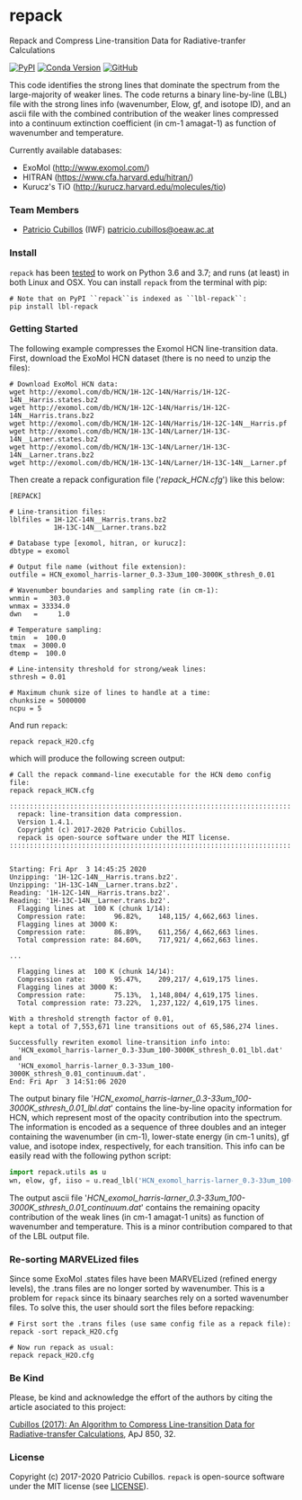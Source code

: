 # repack
Repack and Compress Line-transition Data for Radiative-tranfer Calculations

[![PyPI](https://img.shields.io/pypi/v/lbl-repack.svg)](https://pypi.org/project/lbl-repack)
[![Conda Version](https://img.shields.io/conda/vn/conda-forge/lbl-repack.svg)](https://anaconda.org/conda-forge/lbl-repack)
[![GitHub](https://img.shields.io/github/license/pcubillos/repack.svg?color=blue)](https://github.com/pcubillos/repack/blob/master/LICENSE)

This code identifies the strong lines that dominate the spectrum from
the large-majority of weaker lines.  The code returns a binary
line-by-line (LBL) file with the strong lines info (wavenumber, Elow,
gf, and isotope ID), and an ascii file with the combined contribution
of the weaker lines compressed into a continuum extinction coefficient
(in cm-1 amagat-1) as function of wavenumber and temperature.

Currently available databases:
* ExoMol (http://www.exomol.com/)
* HITRAN (https://www.cfa.harvard.edu/hitran/)
* Kurucz's TiO (http://kurucz.harvard.edu/molecules/tio)

### Team Members
* [Patricio Cubillos](https://github.com/pcubillos/) (IWF) <patricio.cubillos@oeaw.ac.at>

### Install
``repack`` has been [tested](https://travis-ci.com/pcubillos/repack) to work on Python 3.6 and 3.7; and runs (at least) in both Linux and OSX.  You can install ``repack`` from the terminal with pip:

```shell
# Note that on PyPI ``repack``is indexed as ``lbl-repack``:
pip install lbl-repack
```

### Getting Started

The following example compresses the Exomol HCN line-transition data.  First, download the ExoMol HCN dataset (there is no need to unzip the files):

```shell
# Download ExoMol HCN data:
wget http://exomol.com/db/HCN/1H-12C-14N/Harris/1H-12C-14N__Harris.states.bz2
wget http://exomol.com/db/HCN/1H-12C-14N/Harris/1H-12C-14N__Harris.trans.bz2
wget http://exomol.com/db/HCN/1H-12C-14N/Harris/1H-12C-14N__Harris.pf
wget http://exomol.com/db/HCN/1H-13C-14N/Larner/1H-13C-14N__Larner.states.bz2
wget http://exomol.com/db/HCN/1H-13C-14N/Larner/1H-13C-14N__Larner.trans.bz2
wget http://exomol.com/db/HCN/1H-13C-14N/Larner/1H-13C-14N__Larner.pf
```

Then create a repack configuration file ('*repack_HCN.cfg*') like this below:

```shell
[REPACK]

# Line-transition files:
lblfiles = 1H-12C-14N__Harris.trans.bz2
           1H-13C-14N__Larner.trans.bz2

# Database type [exomol, hitran, or kurucz]:
dbtype = exomol

# Output file name (without file extension):
outfile = HCN_exomol_harris-larner_0.3-33um_100-3000K_sthresh_0.01

# Wavenumber boundaries and sampling rate (in cm-1):
wnmin =   303.0
wnmax = 33334.0
dwn   =     1.0

# Temperature sampling:
tmin  =  100.0
tmax  = 3000.0
dtemp =  100.0

# Line-intensity threshold for strong/weak lines:
sthresh = 0.01

# Maximum chunk size of lines to handle at a time:
chunksize = 5000000
ncpu = 5
```

And run ``repack``:
```shell
repack repack_H2O.cfg
```

which will produce the following screen output:
```shell
# Call the repack command-line executable for the HCN demo config file:
repack repack_HCN.cfg

::::::::::::::::::::::::::::::::::::::::::::::::::::::::::::::::::::::
  repack: line-transition data compression.
  Version 1.4.1.
  Copyright (c) 2017-2020 Patricio Cubillos.
  repack is open-source software under the MIT license.
::::::::::::::::::::::::::::::::::::::::::::::::::::::::::::::::::::::


Starting: Fri Apr  3 14:45:25 2020
Unzipping: '1H-12C-14N__Harris.trans.bz2'.
Unzipping: '1H-13C-14N__Larner.trans.bz2'.
Reading: '1H-12C-14N__Harris.trans.bz2'.
Reading: '1H-13C-14N__Larner.trans.bz2'.
  Flagging lines at  100 K (chunk 1/14):
  Compression rate:       96.82%,    148,115/ 4,662,663 lines.
  Flagging lines at 3000 K:
  Compression rate:       86.89%,    611,256/ 4,662,663 lines.
  Total compression rate: 84.60%,    717,921/ 4,662,663 lines.

...

  Flagging lines at  100 K (chunk 14/14):
  Compression rate:       95.47%,    209,217/ 4,619,175 lines.
  Flagging lines at 3000 K:
  Compression rate:       75.13%,  1,148,804/ 4,619,175 lines.
  Total compression rate: 73.22%,  1,237,122/ 4,619,175 lines.

With a threshold strength factor of 0.01,
kept a total of 7,553,671 line transitions out of 65,586,274 lines.

Successfully rewriten exomol line-transition info into:
  'HCN_exomol_harris-larner_0.3-33um_100-3000K_sthresh_0.01_lbl.dat' and
  'HCN_exomol_harris-larner_0.3-33um_100-3000K_sthresh_0.01_continuum.dat'.
End: Fri Apr  3 14:51:06 2020
```

The output binary file '*HCN_exomol_harris-larner_0.3-33um_100-3000K_sthresh_0.01_lbl.dat*'
contains the line-by-line opacity information for HCN, which represent
most of the opacity contribution into the spectrum.  The information
is encoded as a sequence of three doubles and an integer containing
the wavenumber (in cm-1), lower-state energy (in cm-1 units),
gf value, and isotope index, respectively, for each transition.  This
info can be easily read with the following python script:

```python
import repack.utils as u
wn, elow, gf, iiso = u.read_lbl('HCN_exomol_harris-larner_0.3-33um_100-3000K_sthresh_0.01_lbl.dat')
```

The output ascii file '*HCN_exomol_harris-larner_0.3-33um_100-3000K_sthresh_0.01_continuum.dat*'
contains the remaining opacity contribution of the weak lines (in cm-1
amagat-1 units) as function of wavenumber and temperature.  This is a
minor contribution compared to that of the LBL output file.


### Re-sorting MARVELized files

Since some ExoMol .states files have been MARVELized (refined energy levels), the .trans files are no longer sorted by wavenumber.  This is a problem for ``repack`` since its binaary searches rely on a sorted wavenumber files.  To solve this, the user should sort the files before repacking:

```shell
# First sort the .trans files (use same config file as a repack file):
repack -sort repack_H2O.cfg

# Now run repack as usual:
repack repack_H2O.cfg
```


### Be Kind

Please, be kind and acknowledge the effort of the authors by citing the article asociated to this project:  

  [Cubillos (2017): An Algorithm to Compress Line-transition Data for Radiative-transfer Calculations](http://adsabs.harvard.edu/abs/2017ApJ...850...32C), ApJ 850, 32.  


### License

Copyright (c) 2017-2020 Patricio Cubillos.
``repack`` is open-source software under the MIT license (see [LICENSE](https://github.com/pcubillos/repack/blob/master/LICENSE)).

